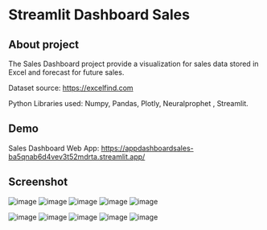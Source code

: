 # Streamlit Dashboard Sales
## About project
The Sales Dashboard project provide a visualization for sales data stored in Excel and forecast for future sales.

Dataset source: https://excelfind.com

Python Libraries used: Numpy, Pandas, Plotly, Neuralprophet , Streamlit.

## Demo
Sales Dashboard Web App: https://appdashboardsales-ba5qnab6d4vev3t52mdrta.streamlit.app/
## Screenshot
![image](https://github.com/user-attachments/assets/b09bd30f-f07b-4cde-893e-fbaff7156466)
![image](https://github.com/user-attachments/assets/6a5d6337-e041-4e2f-b355-0417a88f1d82)
![image](https://github.com/user-attachments/assets/49407416-5b4b-4c96-bd6e-7f582fe97b54)
![image](https://github.com/user-attachments/assets/0d6ec215-1a1a-4720-b1ee-cbd4fadda90a)
![image](https://github.com/user-attachments/assets/c2327dd7-8ab3-48fe-aae9-4931d1f836da)

![image](https://github.com/user-attachments/assets/59d9b53e-5be6-4829-b811-011c743b1e7a)
![image](https://github.com/user-attachments/assets/fa1403e2-3e33-4b28-bce7-fd0502b7e4c8)
![image](https://github.com/user-attachments/assets/3335141d-c507-470d-818b-a12f6e9b8224)
![image](https://github.com/user-attachments/assets/7c8ac975-68f6-4029-86c3-787467b40cea)
![image](https://github.com/user-attachments/assets/86345329-9034-4f98-bda4-5d33a12c9fe6)
